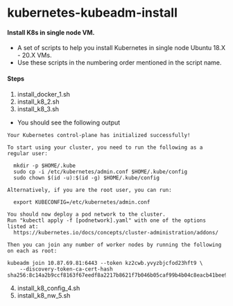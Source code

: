 # kubernetes-kubeadm-install
#### Install K8s in single node VM.

* A set of scripts to help you install Kubernetes in single node Ubuntu 18.X - 20.X VMs.
* Use these scripts in the numbering order mentioned in the script name.

#### Steps
1) install_docker_1.sh  
2) install_k8_2.sh  
3) install_k8_3.sh <VMIP> 
  * You should see the following output
```
Your Kubernetes control-plane has initialized successfully!

To start using your cluster, you need to run the following as a regular user:

  mkdir -p $HOME/.kube
  sudo cp -i /etc/kubernetes/admin.conf $HOME/.kube/config
  sudo chown $(id -u):$(id -g) $HOME/.kube/config

Alternatively, if you are the root user, you can run:

  export KUBECONFIG=/etc/kubernetes/admin.conf

You should now deploy a pod network to the cluster.
Run "kubectl apply -f [podnetwork].yaml" with one of the options listed at:
  https://kubernetes.io/docs/concepts/cluster-administration/addons/

Then you can join any number of worker nodes by running the following on each as root:

kubeadm join 10.87.69.81:6443 --token kz2cwb.yvyzbjcfod23hft9 \
    --discovery-token-ca-cert-hash sha256:8c14a2b9ccf8163f67eedf8a2217b8621f7b046b05caf99b4b04c8eacb41bee9
``` 
4) install_k8_config_4.sh  
5) install_k8_nw_5.sh
